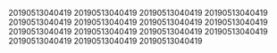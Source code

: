 20190513040419
20190513040419
20190513040419
20190513040419
20190513040419
20190513040419
20190513040419
20190513040419
20190513040419
20190513040419
20190513040419
20190513040419
20190513040419
20190513040419
20190513040419
